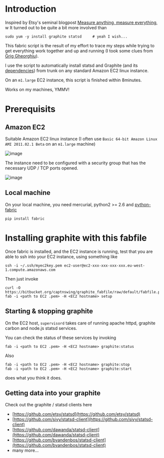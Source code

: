 # Introduction

Inspired by Etsy's seminal blogpost [Measure anything, measure everything](http://codeascraft.etsy.com/2011/02/15/measure-anything-measure-everything),
w
It turned out to be quite a bit more involved than

    sudo yum -y install graphite statsd     # yeah I wish...

This fabric script is the result of my effort to trace my steps while trying to get everything
work together and up and running (I took some clues from [Grig Gheorghiu](http://agiletesting.blogspot.com/2011/04/installing-and-configuring-graphite.html)).

I use the script to automatically install statsd and Graphite (and its [dependencies](http://graphite.readthedocs.org/en/latest/install.html)) from trunk on any standard Amazon EC2 linux instance.

On an `m1.large` EC2 instance, this script is finished within 8minutes.

Works on my machines, YMMV!

# Prerequisits

## Amazon EC2

Suitable Amazon EC2 linux instance (I often use `Basic 64-bit Amazon Linux AMI 2011.02.1 Beta`
on an `m1.large` machine)

![image](https://raw.github.com/captnswing/graphite_fabric/master/ec2instance.png)

The instance need to be configured with a security group that has the necessary UDP / TCP ports opened.

![image](https://raw.github.com/captnswing/graphite_fabric/master/ec2firewall.png)

## Local machine

On your local machine, you need mercurial, python2 >= 2.6 and [python-fabric](http://docs.fabfile.org)

    pip install fabric

# Installing graphite with this fabfile

Once fabric is installed, and the EC2 instance is running,
test that you are able to ssh into your EC2 instance, using something like

    ssh -i ~/.ssh/myec2key.pem ec2-user@ec2-xxx-xxx-xxx-xxx.eu-west-1.compute.amazonaws.com

Then just invoke

    curl -O https://bitbucket.org/captnswing/graphite_fabfile/raw/default/fabfile.py
    fab -i <path to EC2 .pem> -H <EC2 hostname> setup

## Starting & stopping graphite

On the EC2 host, `supervisord` takes care of running apache httpd, graphite carbon and node.js statsd services.

You can check the status of these services by invoking

    fab -i <path to EC2 .pem> -H <EC2 hostname> graphite:status

Also

    fab -i <path to EC2 .pem> -H <EC2 hostname> graphite:stop
    fab -i <path to EC2 .pem> -H <EC2 hostname> graphite:start

does what you think it does.

## Getting data into your graphite

Check out the graphite / statsd clients here

* [https://github.com/etsy/statsd](https://github.com/etsy/statsd)
* [https://github.com/sivy/statsd-client](https://github.com/sivy/statsd-client)
* [https://github.com/dawanda/statsd-client](https://github.com/dawanda/statsd-client)
* [https://github.com/bvandenbos/statsd-client](https://github.com/bvandenbos/statsd-client)
* many more...




